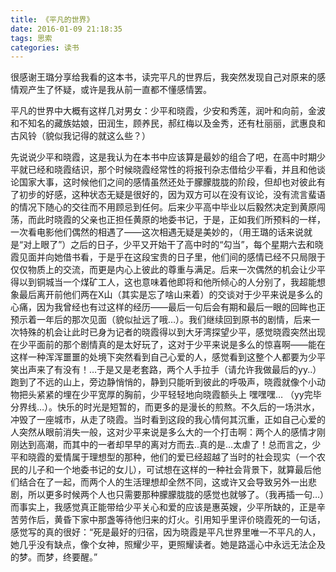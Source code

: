 ```yaml
---
title: 《平凡的世界》
date: 2016-01-09 21:18:35
tags: 思索
categories: 读书
---
```

很感谢王璐分享给我看的这本书，读完平凡的世界后，我突然发现自己对原来的感情观产生了怀疑，或许是我从前一直都不懂感情罢。

平凡的世界中大概有这样几对男女：少平和晓霞，少安和秀莲，润叶和向前，金波和不知名的藏族姑娘，田润生，顾养民，郝红梅以及金秀，还有杜丽丽，武惠良和古风铃（貌似我记得的就这么些？）

先说说少平和晓霞，这是我认为在本书中应该算是最妙的组合了吧，在高中时期少平就已经和晓霞结识，那个时候晓霞经常性的将报刊杂志借给少平看，并且和他谈论国家大事，这时候他们之间的感情虽然还处于朦朦胧胧的阶段，但却也对彼此有了初步的好感，这种状态无疑是很好的，因为双方可以在没有议论，没有流言蜚语的情况下随心的交往而不用顾忌到任何。后来少平高中毕业以后毅然决定到黄原闯荡，而此时晓霞的父亲也正担任黄原的地委书记，于是，正如我们所预料的一样，一次看电影他们偶然的相遇了——这次相遇无疑是美妙的，（用王璐的话来说就是“对上眼了”）之后的日子，少平又开始干了高中时的“勾当”，每个星期六去和晓霞见面并向她借书看，于是乎在这段宝贵的日子里，他们间的感情已经不只局限于仅仅物质上的交流，而更是内心上彼此的尊重与满足。后来一次偶然的机会让少平得以到铜城当一个煤矿工人，这也意味着他即将和他所倾心的人分别了，我超能想象最后离开前他们两在X山（其实是忘了啥山来着）的交谈对于少平来说是多么的心痛，因为我曾经也有过这样的经历——最后一句后会有期和最后一眼的回眸也正预示着一年后的那次见面（貌似扯远了哦…）。我们继续回到原书的剧情，后来一次特殊的机会让此时已身为记者的晓霞得以到大牙湾探望少平，感觉晓霞突然出现在少平面前的那个剧情真的是太好玩了，这对于少平来说是多么的惊喜啊——能在这样一种浑浑噩噩的处境下突然看到自己心爱的人，感觉看到这整个人都要为少平笑出声来了有没有！…于是又是老套路，两个人手拉手（请允许我做最后的yy..）跑到了不远的山上，旁边静悄悄的，静到只能听到彼此的呼吸声，晓霞就像个小动物把头紧紧的埋在少平宽厚的胸前，少平轻轻地向晓霞额头上 嘿嘿嘿… （yy完毕分界线…）。快乐的时光是短暂的，而更多的是漫长的煎熬。不久后的一场洪水，冲毁了一座城市，从走了晓霞。当时看到这段的我心情何其沉重，正如自己心爱的人突然从眼前消失一般，这对少平来说是多么大的一个打击啊：两个人的感情才刚刚达到高潮，而其中的一者却早早的离对方而去..真的是…太虐了！总而言之，少平和晓霞的爱情属于理想型的那种，他们的爱已经超越了当时的社会现实（一个农民的儿子和一个地委书记的女儿），可试想在这样的一种社会背景下，就算最后他们结合在了一起，而两个人的生活理想却全然不同，这或许又会导致另外一出悲剧，所以更多时候两个人也只需要那种朦朦胧胧的感觉也就够了。（我再插一句…）而事实上，我感觉真正能带给少平关心和爱的应该是惠英嫂，少平所缺的，正是辛苦劳作后，黄昏下家中那盏等待他归来的灯火。引用知乎里评价晓霞死的一句话，感觉写的真的很好：“死是最好的归宿，因为晓霞是平凡世界里唯一不平凡的人，她几乎没有缺点，像个女神，照耀少平，更照耀读者。她是路遥心中永远无法企及的梦。而梦，终要醒。”